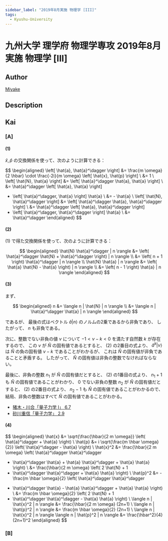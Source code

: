 ```yaml
---
sidebar_label: "2019年8月実施 物理学 [III]"
tags:
  - Kyushu-University
---
```

# 九州大学 理学府 物理学専攻 2019年8月実施 物理学 \[III\]

## **Author**
[Miyake](https://miyake.github.io/exams/index.html)

## **Description**

## **Kai**
### \[A\]
#### (1)
$\hat{x}, \hat{p}$ の交換関係を使って、次のように計算できる：

$$
  \begin{aligned}
  \left[ \hat{a}, \hat{a}^\dagger \right]
  &= \frac{m \omega}{2 \hbar} \cdot \frac{-2i}{m \omega}
  \left[ \hat{x}, \hat{p} \right]
  \\
  &= 1
  \\
  \left[ \hat{N}, \hat{a} \right]
  &= \left[ \hat{a}^\dagger \hat{a}, \hat{a} \right]
  \\
  &= \hat{a}^\dagger \left[ \hat{a}, \hat{a} \right]
  + \left[ \hat{a}^\dagger, \hat{a} \right] \hat{a}
  \\
  &= - \hat{a}
  \\
  \left[ \hat{N}, \hat{a}^\dagger \right]
  &= \left[ \hat{a}^\dagger \hat{a}, \hat{a}^\dagger \right]
  \\
  &= \hat{a}^\dagger \left[ \hat{a}, \hat{a}^\dagger \right]
  + \left[ \hat{a}^\dagger, \hat{a}^\dagger \right] \hat{a}
  \\
  &= \hat{a}^\dagger
  \end{aligned}
$$

#### (2)
(1) で得た交換関係を使って、次のように計算できる：

$$
  \begin{aligned}
  \hat{N} \hat{a}^\dagger | n \rangle
  &= \left( \hat{a}^\dagger \hat{N} + \hat{a}^\dagger \right) | n \rangle
  \\
  &= \left( n + 1 \right) \hat{a}^\dagger | n \rangle
  \\
  \hat{N} \hat{a} | n \rangle
  &= \left( \hat{a} \hat{N} - \hat{a} \right) | n \rangle
  \\
  &= \left( n - 1 \right) \hat{a} | n \rangle
  \end{aligned}
$$

#### (3)
まず、

$$
\begin{aligned}
n
&= \langle n | \hat{N} | n \rangle
\\
&= \langle n | \hat{a}^\dagger \hat{a} | n \rangle
\end{aligned}
$$

であるが、
最後の式はベクトル $\hat{a} | n \rangle$ のノルムの2乗であるから非負であり、
したがって、 $n$ も非負である。

次に、整数でない非負の値 $\nu$ について
$-1 \lt \nu - k \lt 0$ を満たす自然数 $k$ が存在するので、
この $\nu$ が $\hat{N}$ の固有値であるとすると、
(2) の2番目の式より、
$\hat{a}^k | \nu \rangle$ は $\hat{N}$ の負の固有値 $\nu - k$
であることがわかるが、
これは $\hat{N}$ の固有値が非負であることと矛盾する。
したがって、 $\hat{N}$ の固有値は非負の整数でなければならない。

最後に、非負の整数 $n_1$ が $\hat{N}$ の固有値だとすると、
(2) の1番目の式より、 $n_1+1$ も $\hat{N}$ の固有値であることがわかり、
$0$ でない非負の整数 $n_2$ が $\hat{N}$ の固有値だとすると、
(2) の2番目の式より、 $n_2-1$ も $\hat{N}$ の固有値であることがわかるので、
結局、非負の整数はすべて $\hat{N}$ の固有値であることがわかる。

<p>
 <ul>
   <li><a href="https://www.amazon.co.jp/dp/406153209X/ref=nosim?tag=msscee0a-22">
     猪木・川合「量子力学 I」 6.7
   </a>
   </li>
   <li><a href="https://www.amazon.co.jp/dp/4000061399/ref=nosim?tag=msscee0a-22">
     砂川重信「量子力学」 2.9
   </a>
   </li>
 </ul>
</p>

#### (4)

$$
\begin{aligned}
\hat{x}
&= \sqrt{\frac{\hbar}{2 m \omega}} \left( \hat{a}^\dagger + \hat{a} \right)
\\
\hat{p}
&= i \sqrt{\frac{m \hbar \omega}{2}} \left( \hat{a}^\dagger - \hat{a} \right)
\\
\hat{x}^2
&= \frac{\hbar}{2 m \omega} \left( \hat{a}^\dagger \hat{a}^\dagger
+ \hat{a}^\dagger \hat{a} + \hat{a} \hat{a}^\dagger + \hat{a} \hat{a}
\right)
\\
&= \frac{\hbar}{2 m \omega} \left( 2 \hat{N} + 1
+ \hat{a}^\dagger \hat{a}^\dagger + \hat{a} \hat{a} \right)
\\
\hat{p}^2
&= - \frac{m \hbar \omega}{2} \left( \hat{a}^\dagger \hat{a}^\dagger
- \hat{a}^\dagger \hat{a} - \hat{a} \hat{a}^\dagger + \hat{a} \hat{a}
\right)
\\
&= \frac{m \hbar \omega}{2} \left( 2 \hat{N} + 1
- \hat{a}^\dagger \hat{a}^\dagger - \hat{a} \hat{a} \right)
\\
\langle n | \hat{x}^2 | n \rangle
&= \frac{\hbar}{2 m \omega} (2n+1)
\\
\langle n | \hat{p}^2 | n \rangle
&= \frac{m \hbar \omega}{2} (2n+1)
\\
\langle n | \hat{x}^2 | n \rangle
\langle n | \hat{p}^2 | n \rangle
&= \frac{\hbar^2}{4} (2n+1)^2
\end{aligned}
$$

### \[B\]
